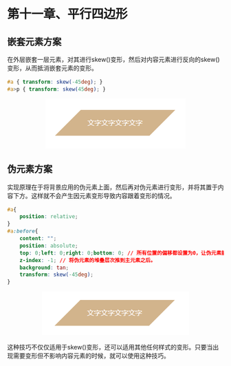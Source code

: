 # 第十一章、平行四边形
## 嵌套元素方案
在外层嵌套一层元素，对其进行skew()变形，然后对内容元素进行反向的skew()变形，从而抵消嵌套元素的变形。
```css
#a { transform: skew(-45deg); }
#a>p { transform: skew(45deg); }
```
<div align=center><img src="../../img/css-secret/11/1.png"></div>  

## 伪元素方案
实现原理在于将背景应用的伪元素上面，然后再对伪元素进行变形，并将其置于内容下方。这样就不会产生因元素变形导致内容跟着变形的情况。
```css
#a{
    position: relative;
}
#a:before{
    content: "";
    position: absolute;
    top: 0;left: 0;right: 0;bottom: 0; // 所有位置的偏移都设置为0，让伪元素能够自适应主元素的尺寸。
    z-index: -1; // 将伪元素的堆叠层次推到主元素之后。
    background: tan;
    transform: skew(-45deg);
}
```
<div align=center><img src="../../img/css-secret/11/2.png"></div>  

这种技巧不仅仅适用于skew()变形，还可以适用其他任何样式的变形。只要当出现需要变形但不影响内容元素的时候，就可以使用这种技巧。